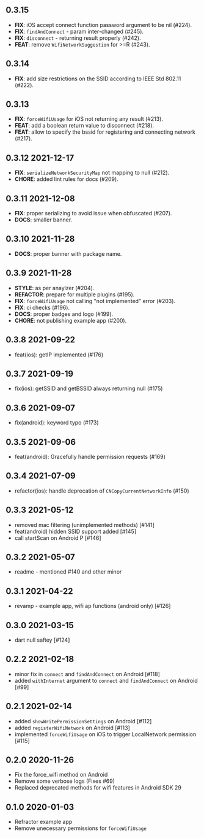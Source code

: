 ## 0.3.15

 - **FIX**: iOS accept connect function password argument to be nil (#224).
 - **FIX**: `findAndConnect` - param inter-changed (#245).
 - **FIX**: `disconnect` - returning result properly  (#242).
 - **FEAT**: remove `WifiNetworkSuggestion` for >=R (#243).

## 0.3.14

 - **FIX**: add size restrictions on the SSID according to IEEE Std 802.11 (#222).

## 0.3.13

 - **FIX**: `forceWifiUsage` for iOS not returning any result (#213).
 - **FEAT**: add a boolean return value to disconnect (#218).
 - **FEAT**: allow to specify the bssid for registering and connecting network (#217).

## 0.3.12 2021-12-17

 - **FIX**: `serializeNetworkSecurityMap` not mapping to null (#212).
 - **CHORE**: added lint rules for docs (#209).

## 0.3.11 2021-12-08

 - **FIX**: proper serializing to avoid issue when obfuscated (#207).
 - **DOCS**: smaller banner.

## 0.3.10 2021-11-28

 - **DOCS**: proper banner with package name.

## 0.3.9 2021-11-28

 - **STYLE**: as per anaylzer (#204).
 - **REFACTOR**: prepare for multiple plugins (#195).
 - **FIX**: `forceWifiUsage` not calling "not implemented" error (#203).
 - **FIX**: ci checks (#196).
 - **DOCS**: proper badges and logo (#199).
 - **CHORE**: not publishing example app (#200).

## 0.3.8 2021-09-22

* feat(ios): getIP implemented (#176)

## 0.3.7 2021-09-19

* fix(ios): getSSID and getBSSID always returning null (#175)

## 0.3.6 2021-09-07

* fix(android): keyword typo (#173)

## 0.3.5 2021-09-06

* feat(android): Gracefully handle permission requests (#169)

## 0.3.4 2021-07-09

* refactor(ios): handle deprecation of `CNCopyCurrentNetworkInfo` (#150)

## 0.3.3 2021-05-12

* removed mac filtering (unimplemented methods) [#141]
* feat(android) hidden SSID support added [#145]
* call startScan on Android P [#146]

## 0.3.2 2021-05-07

* readme - mentioned #140 and other minor

## 0.3.1 2021-04-22

* revamp - example app, wifi ap functions (android only) [#126]

## 0.3.0 2021-03-15

* dart null saftey [#124]

## 0.2.2 2021-02-18

* minor fix in `connect` and `findAndConnect` on Android [#118]
* added `withInternet` argument to `connect` and `findAndConnect` on Android [#99]

## 0.2.1 2021-02-14

* added `showWritePermissionSettings` on Android [#112]
* added `registerWifiNetwork` on Android [#113]
* implemented `forceWifiUsage` on iOS to trigger LocalNetwork permission [#115]

## 0.2.0 2020-11-26

* Fix the force_wifi method on Android
* Remove some verbose logs (Fixes #69)
* Replaced deprecated methods for wifi features in Android SDK 29

## 0.1.0 2020-01-03

* Refractor example app
* Remove unecessary permissions for `forceWifiUsage`
